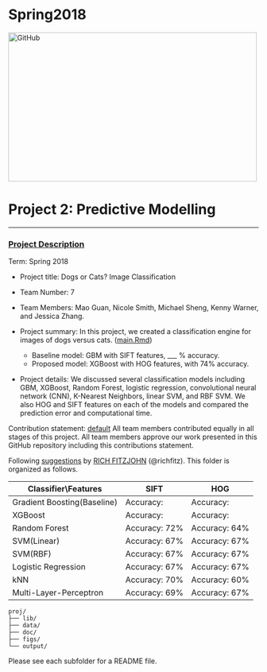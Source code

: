 # Spring2018
<img src="https://phz8.petinsurance.com/-/media/all-phz-images/2016-images-850/dogscatssnuggling850.jpg" alt="GitHub" title="Dogs and Cats" width="500" height="300" />

# Project 2: Predictive Modelling

----
### [Project Description](doc/)

Term: Spring 2018

+ Project title: Dogs or Cats? Image Classification
+ Team Number: 7
+ Team Members: Mao Guan, Nicole Smith, Michael Sheng, Kenny Warner, and Jessica Zhang. 
+ Project summary: In this project, we created a classification engine for images of dogs versus cats. ([main.Rmd](doc/main.Rmd))
	+ Baseline model: GBM with SIFT features,  ___ % accuracy.
	+ Proposed model: XGBoost with HOG features, with 74% accuracy. 

+ Project details: We discussed several classification models including GBM, XGBoost, Random Forest, logistic regression, convolutional neural network (CNN), K-Nearest Neighbors, linear SVM, and RBF SVM. We also HOG and SIFT features on each of the models and compared the prediction error and computational time. 

Contribution statement: [default](doc/a_note_on_contributions.md) All team members contributed equally in all stages of this project. All team members approve our work presented in this GitHub repository including this contributions statement.

Following [suggestions](http://nicercode.github.io/blog/2013-04-05-projects/) by [RICH FITZJOHN](http://nicercode.github.io/about/#Team) (@richfitz). This folder is organized as follows.

Classifier\Features | SIFT | HOG
---- | --- | ---
Gradient Boosting(Baseline) | Accuracy:|  Accuracy:
XGBoost | Accuracy:|  Accuracy:
Random Forest |  Accuracy: 72% | Accuracy: 64% 
SVM(Linear) | Accuracy: 67% | Accuracy: 67%
SVM(RBF) | Accuracy: 67% | Accuracy: 67%
Logistic Regression | Accuracy: 67% | Accuracy: 67% 
kNN | Accuracy: 70% | Accuracy: 60%
Multi-Layer-Perceptron| Accuracy: 69% | Accuracy: 67%
```
proj/
├── lib/
├── data/
├── doc/
├── figs/
└── output/
```

Please see each subfolder for a README file.
